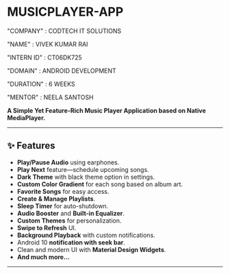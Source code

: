 # MUSICPLAYER-APP

"COMPANY" : CODTECH IT SOLUTIONS

"NAME" : VIVEK KUMAR RAI

"INTERN ID" : CT06DK725

"DOMAIN" : ANDROID DEVELOPMENT

"DURATION" : 6 WEEKS

"MENTOR" : NEELA SANTOSH


**A Simple Yet Feature-Rich Music Player Application based on Native MediaPlayer.**

---



## ✨ Features

- **Play/Pause Audio** using earphones.
- **Play Next** feature—schedule upcoming songs.
- **Dark Theme** with black theme option in settings.
- **Custom Color Gradient** for each song based on album art.
- **Favorite Songs** for easy access.
- **Create & Manage Playlists**.
- **Sleep Timer** for auto-shutdown.
- **Audio Booster** and **Built-in Equalizer**.
- **Custom Themes** for personalization.
- **Swipe to Refresh** UI.
- **Background Playback** with custom notifications.
- Android 10 **notification with seek bar**.
- Clean and modern UI with **Material Design Widgets**.
- **And much more...**

---

